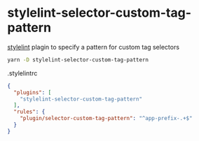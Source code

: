 # stylelint-selector-custom-tag-pattern

[stylelint](https://github.com/stylelint/stylelint) plagin to specify a pattern for custom tag selectors

```bash
yarn -D stylelint-selector-custom-tag-pattern
```

.stylelintrc
```json
{
  "plugins": [
    "stylelint-selector-custom-tag-pattern"
  ],
  "rules": {
    "plugin/selector-custom-tag-pattern": "^app-prefix-.+$"
  }
}
```
